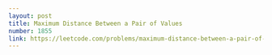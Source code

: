 ```yaml
---
layout: post
title: Maximum Distance Between a Pair of Values
number: 1855
link: https://leetcode.com/problems/maximum-distance-between-a-pair-of-values
---
```

